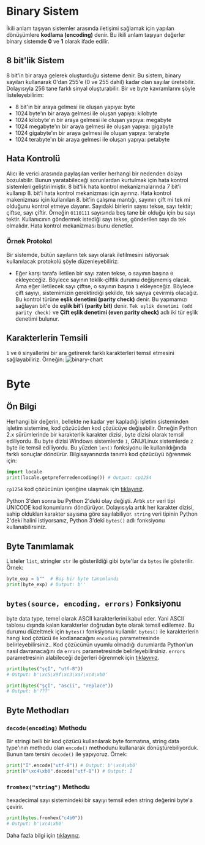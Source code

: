 ﻿# Binary Sistem
İkili anlam taşıyan sistemler arasında iletişimi sağlamak için yapılan dönüşümlere **kodlama (encoding)** denir. Bu ikili anlam taşıyan değerler binary sistemde **0** ve **1** olarak ifade edilir.

## 8 bit'lik Sistem
8 bit'in bir araya gelerek oluşturduğu sisteme denir. Bu sistem, binary sayıları kullanarak 0'dan 255'e (0 ve 255 dahil) kadar olan sayılar üretebilir. Dolayısıyla 256 tane farklı sinyal oluşturabilir. Bir ve byte kavramlarını şöyle listeleyebilirim:
- 8 bit'in bir araya gelmesi ile oluşan yapıya: byte
- 1024 byte'ın bir araya gelmesi ile oluşan yapıya: kilobyte
- 1024 kilobyte'ın bir araya gelmesi ile oluşan yapıya: megabyte
- 1024 megabyte'ın bir araya gelmesi ile oluşan yapıya: gigabyte
- 1024 gigabyte'ın bir araya gelmesi ile oluşan yapıya: terabyte
- 1024 terabyte'ın bir araya gelmesi ile oluşan yapıya: petabyte

## Hata Kontrolü
Alıcı ile verici arasında paylaşılan veriler herhangi bir nedenden dolayı bozulabilir. Bunun yaratabileceği sorunlardan kurtulmak için hata kontrol sistemleri geliştirilmiştir. 8 bit'lik hata kontrol mekanizmalarında 7 bit'i kullanıp 8. bit'i hata kontrol mekanizması için ayırırız. Hata kontrol makenizması için kullanılan 8. bit'in çalışma mantığı, sayının çift mi tek mi olduğunu kontrol etmeye dayanır. Sayıdaki birlerin sayısı tekse, sayı tektir; çiftse, sayı çiftir. Örneğin `0110111` sayısında beş tane bir olduğu için bu sayı tektir. Kullanıcının göndermek istediği sayı tekse, gönderilen sayı da tek olmalıdır. Hata kontrol mekanizması bunu denetler.

### Örnek Protokol
Bir sistemde, bütün sayıların tek sayı olarak iletilmesini istiyorsak kullanılacak protokolü şöyle düzenleyebiliriz:
- Eğer karşı tarafa iletilen bir sayı zaten tekse, o sayının başına `0` ekleyeceğiz. Böylece sayının teklik-çiftlik durumu değişmemiş olacak. Ama eğer iletilecek sayı çiftse, o sayının başına `1` ekleyeceğiz. Böylece çift sayıyı, sistemimizin gerektirdiği şekilde, tek sayıya çevirmiş olacağız. Bu kontrol türüne **eşlik denetimi (parity check)** denir. Bu yapmamızı sağlayan bit'e de **eşlik bit'i (parity bit)** denir. `Tek eşlik denetimi (odd parity check)` ve **Çift eşlik denetimi (even parity check)** adlı iki tür eşlik denetimi bulunur.

## Karakterlerin Temsili
`1` ve `0` sinyallerini bir ara getirerek farklı karakterleri temsil etmesini sağlayabiliriz. Örneğin:
<img src="https://i.ibb.co/6XhWqFb/binary-chart.png" alt="binary-chart" border="0">

# Byte

## Ön Bilgi
Herhangi bir değerin, bellekte ne kadar yer kapladığı işletim sisteminden işletim sistemine, kod çözücüden kod çözücüye değişebilir. Örneğin Python 2.x sürümlerinde bir karakterlik karakter dizisi, byte dizisi olarak temsil ediliyordu. Bu byte dizisi Windows sistemlerde `1`, GNU/Linux sistemlerde `2` byte ile temsil ediliyordu. Bu yüzden `len()` fonksiyonu ile kullanıldığında farklı sonuçlar döndürür. Bilgisayarınızda tanımlı kod çözücüyü öğrenmek için:
```py
import locale
print(locale.getpreferredencoding()) # Output: cp1254
```
`cp1254` kod çözücünün içeriğine ulaşmak için [tıklayınız](https://en.wikipedia.org/wiki/Windows-1254).

Python 3'den sonra bu Python 2'deki olay değişti. Artık `str` veri tipi UNICODE kod konumlarını döndürüyor. Dolayısıyla artık her karakter dizisi, sahip oldukları karakter sayısına göre sayılabiliyor. `string` veri tipinin Python 2'deki halini istiyorsanız, Python 3'deki `bytes()` adlı fonksiyonu kullanabilirsiniz.

## Byte Tanımlamak
Listeler `list`, stringler `str` ile gösterildiği gibi byte'lar da `bytes` ile gösterilir. Örnek:
```py
byte_exp = b""  # Boş bir byte tanımlandı
print(byte_exp) # Output: b''
```
## `bytes(source, encoding, errors)` Fonksiyonu
byte data type, temel olarak ASCII karakterlerini kabul eder. Yani ASCII tablosu dışında kalan karakterler doğrudan byte olarak temsil edilemez. Bu durumu düzeltmek için `bytes()` fonksiyonu kullanılır. `bytes()` ile karakterlerin hangi kod çözücü ile kodlanacağını `encoding` parametresinde belirleyebilirsiniz.. Kod çözücünün uyumlu olmadığı durumlarda Python'un nasıl davranacağını da `errors` parametresinde belirleyebilirsiniz. `errors` parametresinin alabileceği değerleri öğrenmek için [tıklayınız](https://github.com/e-k-eyupoglu/python_tutorial/blob/main/.md/kullanicidan_girdi_almak/tip_donusumleri.md#strobject-encodingutf-8-errorsstrict).
```py
print(bytes("şçİ", "utf-8"))
# Output: b'\xc5\x9f\xc3\xa7\xc4\xb0'

print(bytes("şçİ", "ascii", "replace"))
# Output: b'???'
```

## Byte Methodları

### `decode(encoding)` Methodu
Bir stringi belli bir kod çözücü kullanılarak byte formatına, string data type'ının methodu olan `encode()` methodunu kullanarak dönüştürebiliyorduk. Bunun tam tersini `decode()` ile yapıyoruz. Örnek:
```py
print("İ".encode("utf-8")) # Output: b'\xc4\xb0'
print(b"\xc4\xb0".decode("utf-8")) # Output: İ
```

### `fromhex("string")` Methodu
hexadecimal sayı sistemindeki bir sayıyı temsil eden string değerini byte'a çevirir.
```py
print(bytes.fromhex("c4b0"))
# Output: b'\xc4\xb0'
```

Daha fazla bilgi için [tıklayınız](https://docs.python.org/3/library/functions.html#func-bytes).